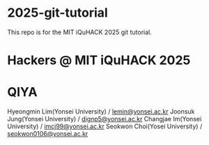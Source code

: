 # 2025-git-tutorial
This repo is for the MIT iQuHACK 2025 git tutorial. 

# Hackers @ MIT iQuHACK 2025 

# QIYA

Hyeongmin Lim(Yonsei University) / lemin@yonsei.ac.kr
Joonsuk Jung(Yonsei University) / dignp5@yonsei.ac.kr
Changjae Im(Yonsei University) / imcj99@yonsei.ac.kr
Seokwon Choi(Yosei University) / seokwon0106@yonsei.ac.kr